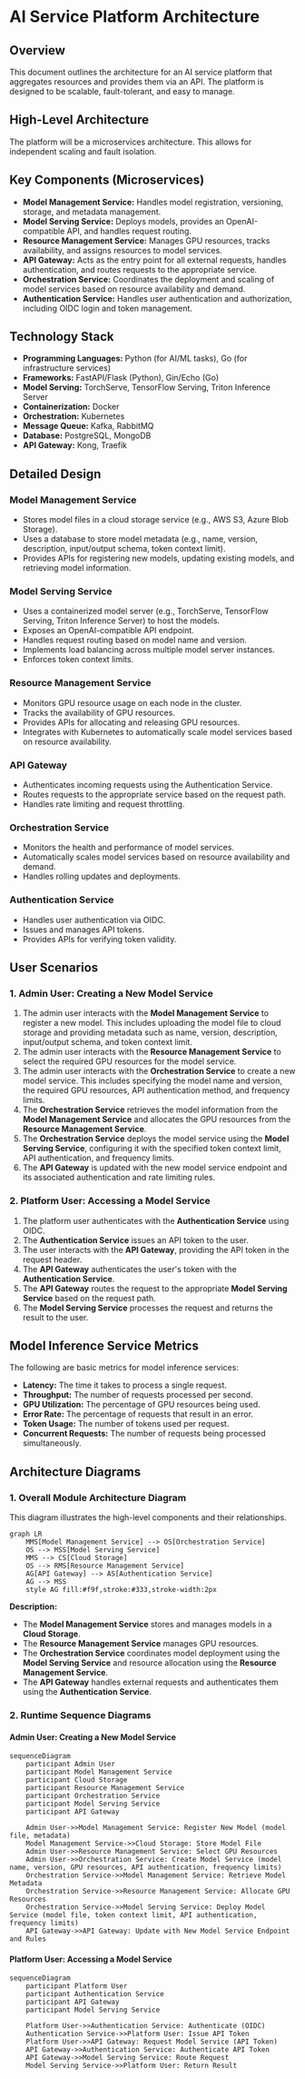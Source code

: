 # AI Service Platform Architecture

## Overview

This document outlines the architecture for an AI service platform that aggregates resources and provides them via an API. The platform is designed to be scalable, fault-tolerant, and easy to manage.

## High-Level Architecture

The platform will be a microservices architecture. This allows for independent scaling and fault isolation.

## Key Components (Microservices)

*   **Model Management Service:** Handles model registration, versioning, storage, and metadata management.
*   **Model Serving Service:** Deploys models, provides an OpenAI-compatible API, and handles request routing.
*   **Resource Management Service:** Manages GPU resources, tracks availability, and assigns resources to model services.
*   **API Gateway:** Acts as the entry point for all external requests, handles authentication, and routes requests to the appropriate service.
*   **Orchestration Service:** Coordinates the deployment and scaling of model services based on resource availability and demand.
*   **Authentication Service:** Handles user authentication and authorization, including OIDC login and token management.

## Technology Stack

*   **Programming Languages:** Python (for AI/ML tasks), Go (for infrastructure services)
*   **Frameworks:** FastAPI/Flask (Python), Gin/Echo (Go)
*   **Model Serving:** TorchServe, TensorFlow Serving, Triton Inference Server
*   **Containerization:** Docker
*   **Orchestration:** Kubernetes
*   **Message Queue:** Kafka, RabbitMQ
*   **Database:** PostgreSQL, MongoDB
*   **API Gateway:** Kong, Traefik

## Detailed Design

### Model Management Service

*   Stores model files in a cloud storage service (e.g., AWS S3, Azure Blob Storage).
*   Uses a database to store model metadata (e.g., name, version, description, input/output schema, token context limit).
*   Provides APIs for registering new models, updating existing models, and retrieving model information.

### Model Serving Service

*   Uses a containerized model server (e.g., TorchServe, TensorFlow Serving, Triton Inference Server) to host the models.
*   Exposes an OpenAI-compatible API endpoint.
*   Handles request routing based on model name and version.
*   Implements load balancing across multiple model server instances.
*   Enforces token context limits.

### Resource Management Service

*   Monitors GPU resource usage on each node in the cluster.
*   Tracks the availability of GPU resources.
*   Provides APIs for allocating and releasing GPU resources.
*   Integrates with Kubernetes to automatically scale model services based on resource availability.

### API Gateway

*   Authenticates incoming requests using the Authentication Service.
*   Routes requests to the appropriate service based on the request path.
*   Handles rate limiting and request throttling.

### Orchestration Service

*   Monitors the health and performance of model services.
*   Automatically scales model services based on resource availability and demand.
*   Handles rolling updates and deployments.

### Authentication Service

*   Handles user authentication via OIDC.
*   Issues and manages API tokens.
*   Provides APIs for verifying token validity.

## User Scenarios

### 1. Admin User: Creating a New Model Service

1.  The admin user interacts with the **Model Management Service** to register a new model. This includes uploading the model file to cloud storage and providing metadata such as name, version, description, input/output schema, and token context limit.
2.  The admin user interacts with the **Resource Management Service** to select the required GPU resources for the model service.
3.  The admin user interacts with the **Orchestration Service** to create a new model service. This includes specifying the model name and version, the required GPU resources, API authentication method, and frequency limits.
4.  The **Orchestration Service** retrieves the model information from the **Model Management Service** and allocates the GPU resources from the **Resource Management Service**.
5.  The **Orchestration Service** deploys the model service using the **Model Serving Service**, configuring it with the specified token context limit, API authentication, and frequency limits.
6.  The **API Gateway** is updated with the new model service endpoint and its associated authentication and rate limiting rules.

### 2. Platform User: Accessing a Model Service

1.  The platform user authenticates with the **Authentication Service** using OIDC.
2.  The **Authentication Service** issues an API token to the user.
3.  The user interacts with the **API Gateway**, providing the API token in the request header.
4.  The **API Gateway** authenticates the user's token with the **Authentication Service**.
5.  The **API Gateway** routes the request to the appropriate **Model Serving Service** based on the request path.
6.  The **Model Serving Service** processes the request and returns the result to the user.

## Model Inference Service Metrics

The following are basic metrics for model inference services:

*   **Latency:** The time it takes to process a single request.
*   **Throughput:** The number of requests processed per second.
*   **GPU Utilization:** The percentage of GPU resources being used.
*   **Error Rate:** The percentage of requests that result in an error.
*   **Token Usage:** The number of tokens used per request.
*   **Concurrent Requests:** The number of requests being processed simultaneously.

## Architecture Diagrams

### 1. Overall Module Architecture Diagram

This diagram illustrates the high-level components and their relationships.

```mermaid
graph LR
    MMS[Model Management Service] --> OS[Orchestration Service]
    OS --> MSS[Model Serving Service]
    MMS --> CS[Cloud Storage]
    OS --> RMS[Resource Management Service]
    AG[API Gateway] --> AS[Authentication Service]
    AG --> MSS
    style AG fill:#f9f,stroke:#333,stroke-width:2px
```

**Description:**

*   The **Model Management Service** stores and manages models in a **Cloud Storage**.
*   The **Resource Management Service** manages GPU resources.
*   The **Orchestration Service** coordinates model deployment using the **Model Serving Service** and resource allocation using the **Resource Management Service**.
*   The **API Gateway** handles external requests and authenticates them using the **Authentication Service**.

### 2. Runtime Sequence Diagrams

#### Admin User: Creating a New Model Service

```mermaid
sequenceDiagram
    participant Admin User
    participant Model Management Service
    participant Cloud Storage
    participant Resource Management Service
    participant Orchestration Service
    participant Model Serving Service
    participant API Gateway

    Admin User->>Model Management Service: Register New Model (model file, metadata)
    Model Management Service->>Cloud Storage: Store Model File
    Admin User->>Resource Management Service: Select GPU Resources
    Admin User->>Orchestration Service: Create Model Service (model name, version, GPU resources, API authentication, frequency limits)
    Orchestration Service->>Model Management Service: Retrieve Model Metadata
    Orchestration Service->>Resource Management Service: Allocate GPU Resources
    Orchestration Service->>Model Serving Service: Deploy Model Service (model file, token context limit, API authentication, frequency limits)
    API Gateway->>API Gateway: Update with New Model Service Endpoint and Rules
```

#### Platform User: Accessing a Model Service

```mermaid
sequenceDiagram
    participant Platform User
    participant Authentication Service
    participant API Gateway
    participant Model Serving Service

    Platform User->>Authentication Service: Authenticate (OIDC)
    Authentication Service->>Platform User: Issue API Token
    Platform User->>API Gateway: Request Model Service (API Token)
    API Gateway->>Authentication Service: Authenticate API Token
    API Gateway->>Model Serving Service: Route Request
    Model Serving Service->>Platform User: Return Result